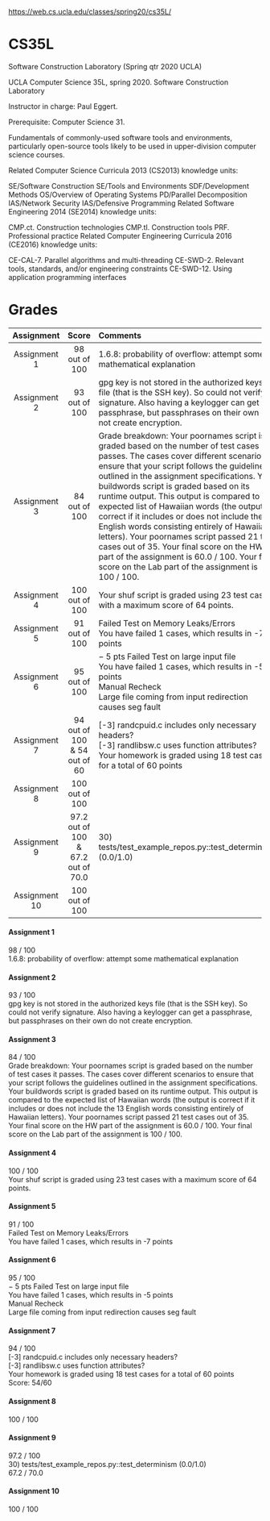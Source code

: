 https://web.cs.ucla.edu/classes/spring20/cs35L/

# CS35L
Software Construction Laboratory (Spring qtr 2020 UCLA)

UCLA Computer Science 35L, spring 2020.
Software Construction Laboratory

Instructor in charge: Paul Eggert.

Prerequisite: Computer Science 31.

Fundamentals of commonly-used software tools and environments, particularly open-source tools likely to be used in upper-division computer science courses.

Related Computer Science Curricula 2013 (CS2013) knowledge units:

SE/Software Construction
SE/Tools and Environments
SDF/Development Methods
OS/Overview of Operating Systems
PD/Parallel Decomposition
IAS/Network Security
IAS/Defensive Programming
Related Software Engineering 2014 (SE2014) knowledge units:

CMP.ct. Construction technologies
CMP.tl. Construction tools
PRF. Professional practice
Related Computer Engineering Curricula 2016 (CE2016) knowledge units:

CE-CAL-7. Parallel algorithms and multi-threading
CE-SWD-2. Relevant tools, standards, and/or engineering constraints
CE-SWD-12. Using application programming interfaces

# Grades

| Assignment | Score | Comments |
| :-: | :-: | :- |
| Assignment 1 | 98 out of 100 | 1.6.8: probability of overflow: attempt some mathematical explanation |
| Assignment 2 | 93 out of 100 | gpg key is not stored in the authorized keys file (that is the SSH key). So could not verify signature. Also having a keylogger can get a passphrase, but passphrases on their own do not create encryption. |
| Assignment 3 | 84 out of 100 | Grade breakdown: Your poornames script is graded based on the number of test cases it passes. The cases cover different scenarios to ensure that your script follows the guidelines outlined in the assignment specifications. Your buildwords script is graded based on its runtime output. This output is compared to the expected list of Hawaiian words (the output is correct if it includes or does not include the 13 English words consisting entirely of Hawaiian letters). Your poornames script passed 21 test cases out of 35. Your final score on the HW part of the assignment is 60.0 / 100. Your final score on the Lab part of the assignment is 100 / 100. |
| Assignment 4 | 100 out of 100 | Your shuf script is graded using 23 test cases with a maximum score of 64 points.|
| Assignment 5 | 91 out of 100 | Failed Test on Memory Leaks/Errors <br> You have failed 1 cases, which results in -7 points |
| Assignment 6 | 95 out of 100 | − 5 pts Failed Test on large input file <br> You have failed 1 cases, which results in -5 points <br> Manual Recheck <br> Large file coming from input redirection causes seg fault |
| Assignment 7 | 94 out of 100 & 54 out of 60 | [-3] randcpuid.c includes only necessary headers? <br> [-3] randlibsw.c uses function attributes? <br> Your homework is graded using 18 test cases for a total of 60 points |
| Assignment 8 | 100 out of 100 |  |
| Assignment 9 | 97.2 out of 100 & 67.2 out of 70.0 | 30) tests/test_example_repos.py::test_determinism (0.0/1.0) |
| Assignment 10 | 100 out of 100 |  |

<h4>Assignment 1</h4>
98 / 100<br>
1.6.8: probability of overflow: attempt some mathematical explanation<br>
<h4>Assignment 2</h4>
93 / 100<br>
gpg key is not stored in the authorized keys file (that is the SSH key). So could not verify signature. Also having a keylogger can get a passphrase, but passphrases on their own do not create encryption.<br>
<h4>Assignment 3</h4>
84 / 100<br>
Grade breakdown:
Your poornames script is graded based on the number of test cases it passes. The cases cover different scenarios to ensure that your script follows the guidelines outlined in the assignment specifications.
Your buildwords script is graded based on its runtime output. This output is compared to the expected list of Hawaiian words (the output is correct if it includes or does not include the 13 English words consisting entirely of Hawaiian letters).
Your poornames script passed 21 test cases out of 35. Your final score on the HW part of the assignment is 60.0 / 100.
Your final score on the Lab part of the assignment is 100 / 100.<br>
<h4>Assignment 4</h4>
100 / 100<br>
Your shuf script is graded using 23 test cases with a maximum score of 64 points.<br>
<h4>Assignment 5</h4>
91 / 100<br>
Failed Test on Memory Leaks/Errors<br>
You have failed 1 cases, which results in -7 points<br>
<h4>Assignment 6</h4>
95 / 100<br>
− 5 pts Failed Test on large input file<br>
You have failed 1 cases, which results in -5 points<br>
Manual Recheck<br>
Large file coming from input redirection causes seg fault<br>
<h4>Assignment 7</h4>
94 / 100<br>
[-3] randcpuid.c includes only necessary headers?<br>
[-3] randlibsw.c uses function attributes?<br>
Your homework is graded using 18 test cases for a total of 60 points<br>
Score: 54/60<br>
<h4>Assignment 8</h4>
100 / 100<br>
<h4>Assignment 9</h4>
97.2 / 100<br>
30) tests/test_example_repos.py::test_determinism (0.0/1.0)<br>
67.2 / 70.0<br>
<h4>Assignment 10</h4>
100 / 100<br>
